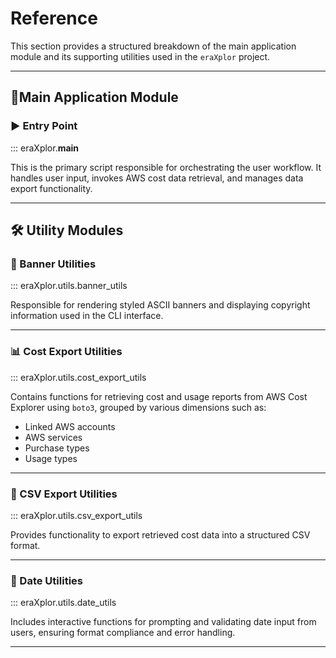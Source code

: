 # Reference

This section provides a structured breakdown of the main application module and its supporting utilities used in the `eraXplor` project.

---

## 🔹Main Application Module

### ▶️ Entry Point

::: eraXplor.__main__

This is the primary script responsible for orchestrating the user workflow. It handles user input, invokes AWS cost data retrieval, and manages data export functionality.

---

## 🛠 Utility Modules

### 🎨 Banner Utilities

::: eraXplor.utils.banner_utils

Responsible for rendering styled ASCII banners and displaying copyright
information used in the CLI interface.

---

### 📊 Cost Export Utilities

::: eraXplor.utils.cost_export_utils

Contains functions for retrieving cost and usage reports from AWS Cost Explorer using `boto3`, grouped by various dimensions such as:

- Linked AWS accounts
- AWS services
- Purchase types
- Usage types

---

### 🧾 CSV Export Utilities

::: eraXplor.utils.csv_export_utils

Provides functionality to export retrieved cost data into a structured CSV format.

---

### 📅 Date Utilities

::: eraXplor.utils.date_utils

Includes interactive functions for prompting and validating date input from users, ensuring format compliance and error handling.

---